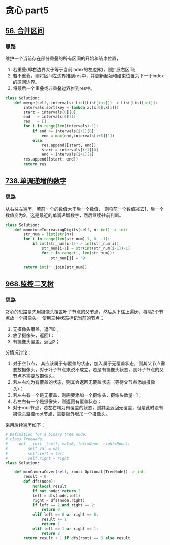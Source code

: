 # 贪心 part5
## [56. 合并区间](https://leetcode.cn/problems/merge-intervals/description/)

### 思路

维护一个当前存在部分重叠的所有区间的开始和结束位置，
1. 若重叠(即右边界大于等于当前index的左边界)，则扩展右区间;
2. 若不重叠，则将区间左边界推到res中，并更新起始和结束位置为下一个index的区间边界。
3. 将最后一个重叠或非重叠边界推到res中。

```python
class Solution:
    def merge(self, intervals: List[List[int]]) -> List[List[int]]:
        intervals.sort(key = lambda x:[x[0],x[1]])
        start = intervals[0][0]
        end   = intervals[0][1]
        res   = []
        for i in range(len(intervals)-1):
            if end >= intervals[i+1][0]:
                end = max(end,intervals[i+1][1])
            else:
                res.append([start, end])
                start = intervals[i+1][0]
                end = intervals[i+1][1]
        res.append([start, end])
        return res
```

## [738.单调递增的数字](https://leetcode.cn/problems/monotone-increasing-digits/)

### 思路
从右往左遍历，若前一个的数值大于后一个数值， 则将前一个数值减去1，后一个数值变为9，这是最近的单调递增数字，然后继续往前判断。

```python
class Solution:
    def monotoneIncreasingDigits(self, n: int) -> int:
        str_num = list(str(n))
        for i in range(len(str_num)-1, 0, -1):
            if int(str_num[i-1]) > int(str_num[i]):
                str_num[i-1] = str(int(str_num[i-1])-1)
                for j in range(i, len(str_num)):
                    str_num[j] = '9'

        return int(''.join(str_num))
```        

## [968.监控二叉树](https://leetcode.cn/problems/binary-tree-cameras/)

### 思路
贪心的思路是先用摄像头覆盖叶子节点的父节点，然后从下往上遍历，每隔2个节点放一个摄像头。
使用三种状态标记当前的节点：
1. 无摄像头覆盖，返回0；
2. 放了摄像头，返回1：
3. 有摄像头覆盖，返回2；

分情况讨论：
1. 对于空节点， 其应该属于有覆盖的状态，加入属于无覆盖状态，则其父节点需要放摄像头，对于叶子节点来说不成立，若是有摄像头状态，则叶子节点的父节点不需要放摄像头。
2. 若左右均为有覆盖的状态，则其会返回无覆盖状态（等待父节点添加摄像头）；
3. 若左右有一个是无覆盖，则需要添加一个摄像头，摄像头数量+1；
4. 若左右有一个是摄像头，则返回有覆盖状态；
5. 对于root节点，若左右均为有覆盖的状态，则其会返回无覆盖，但是此时没有摄像头监控root节点，需要额外增加一个摄像头。

采用后续遍历如下：

```python
# Definition for a binary tree node.
# class TreeNode:
#     def __init__(self, val=0, left=None, right=None):
#         self.val = val
#         self.left = left
#         self.right = right
class Solution:

    def minCameraCover(self, root: Optional[TreeNode]) -> int:
        result = 0
        def dfs(node):
            nonlocal result
            if not node: return 2
            left = dfs(node.left)
            right = dfs(node.right)
            if left == 2 and right == 2:
                return 0
            elif left == 0 or right == 0:
                result += 1
                return 1
            elif left == 1 or right == 1:
                return 2
        return result + 1 if dfs(root) == 0 else result
```